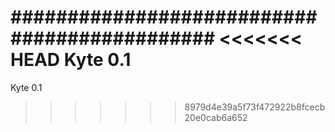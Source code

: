 #############################################
<<<<<<< HEAD
Kyte 0.1
=======
Kyte 0.1
>>>>>>> 8979d4e39a5f73f472922b8fcecb20e0cab6a652
